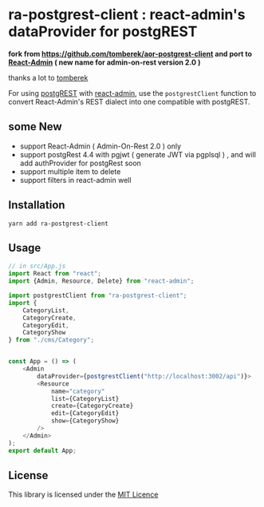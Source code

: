 # ra-postgrest-client : react-admin's dataProvider for postgREST 

**fork from https://github.com/tomberek/aor-postgrest-client  and port to [React-Admin](https://marmelab.com/react-admin/)  ( new name for  admin-on-rest version  2.0 )**

thanks a lot to [tomberek](https://github.com/tomberek)

For using [postgREST](https://github.com/begriffs/postgrest) with [react-admin](https://github.com/marmelab/react-admin), use the `postgrestClient` function to convert React-Admin's REST dialect into one compatible with postgREST.

## some New 
* support React-Admin ( Admin-On-Rest 2.0 ) only 
* support postgRest  4.4 with pgjwt ( generate JWT via pgplsql ) , and will add authProvider for postgRest soon
* support multiple item to delete
* support filters in react-admin well 


## Installation

``` 
yarn add ra-postgrest-client
```

## Usage

```js
// in src/App.js
import React from "react";
import {Admin, Resource, Delete} from "react-admin";

import postgrestClient from "ra-postgrest-client";
import {
    CategoryList,
    CategoryCreate,
    CategoryEdit,
    CategoryShow
} from "./cms/Category";


const App = () => (
    <Admin
        dataProvider={postgrestClient("http://localhost:3002/api")}>
        <Resource
            name="category"
            list={CategoryList}
            create={CategoryCreate}
            edit={CategoryEdit}
            show={CategoryShow}
        />
    </Admin>
);
export default App;

```

## License

This library is licensed under the [MIT Licence](LICENSE)
